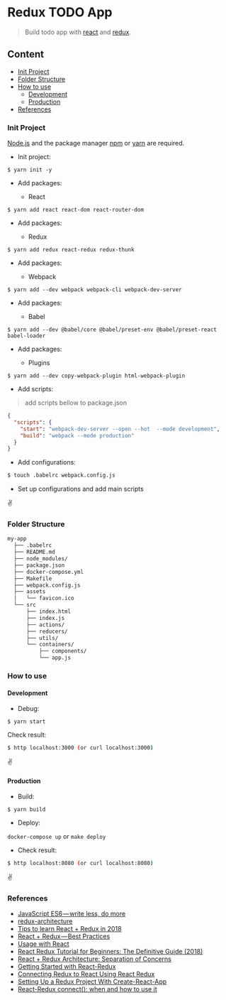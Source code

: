 # Redux TODO App

>Build todo app with [react](https://reactjs.org/) and [redux](https://redux.js.org/). 

## Content

- [Init Project](#init-project)
- [Folder Structure](#folder-structure)
- [How to use](#how-to-use)
  - [Development](#development)
  - [Production](#production)
- [References](#references)


### Init Project

[Node.js](https://nodejs.org) and the package manager [npm](https://www.npmjs.com/) or [yarn](https://yarnpkg.com/) are required.

- Init project:

```npm
$ yarn init -y
```

- Add packages: 

    - React
    
```npm
$ yarn add react react-dom react-router-dom
```


- Add packages: 

    - Redux
    
```npm
$ yarn add redux react-redux redux-thunk
```

- Add packages: 

    - Webpack
    
```npm
$ yarn add --dev webpack webpack-cli webpack-dev-server
```

- Add packages: 

    - Babel
    
```npm
$ yarn add --dev @babel/core @babel/preset-env @babel/preset-react babel-loader
```

- Add packages: 

    - Plugins
    
```npm
$ yarn add --dev copy-webpack-plugin html-webpack-plugin
```

- Add scripts:

>add scripts bellow to package.json
```json
{
  "scripts": {
    "start": "webpack-dev-server --open --hot  --mode development",
    "build": "webpack --mode production"
  }
}
``` 

- Add configurations:

```bash
$ touch .babelrc webpack.config.js
```

- Set up configurations and add main scripts

:v:
  
### Folder Structure

```bash
my-app
  ├── .babelrc
  ├── README.md
  ├── node_modules/
  ├── package.json
  ├── docker-compose.yml
  ├── Makefile
  ├── webpack.config.js
  ├── assets
  │   └── favicon.ico
  └── src
      ├── index.html
      ├── index.js
      ├── actions/
      ├── reducers/
      ├── utils/
      └── containers/
          ├── components/
          └── app.js
```

### How to use

#### Development

- Debug:

```npm
$ yarn start
```

Check result:
```bash
$ http localhost:3000 (or curl localhost:3000)
```

:v:

#### Production

- Build:

```npm
$ yarn build
```

- Deploy:

`docker-compose up` or `make deploy`

- Check result:
```bash
$ http localhost:8080 (or curl localhost:8080)
```

:v:

### References

- [JavaScript ES6 — write less, do more](https://medium.freecodecamp.org/write-less-do-more-with-javascript-es6-5fd4a8e50ee2)
- [redux-architecture](https://github.com/markerikson/react-redux-links/blob/master/redux-architecture.md)
- [Tips to learn React + Redux in 2018](https://www.robinwieruch.de/tips-to-learn-react-redux/)
- [React + Redux — Best Practices](https://medium.com/js-imaginea/best-practices-with-react-and-redux-application-1e94a6f214a0)
- [Usage with React](https://redux.js.org/basics/usagewithreact)
- [React Redux Tutorial for Beginners: The Definitive Guide (2018)](https://www.valentinog.com/blog/react-redux-tutorial-beginners/)
- [React + Redux Architecture: Separation of Concerns](https://medium.freecodecamp.org/react-redux-architecture-part-1-separation-of-concerns-812da3b08b46)
- [Getting Started with React-Redux](https://hackernoon.com/getting-started-with-react-redux-1baae4dcb99b)
- [Connecting Redux to React Using React Redux](https://alligator.io/react/react-redux/)
- [Setting Up a Redux Project With Create-React-App](https://medium.com/backticks-tildes/setting-up-a-redux-project-with-create-react-app-e363ab2329b8)
- [React-Redux connect(): when and how to use it](https://blog.logrocket.com/react-redux-connect-when-and-how-to-use-it-f2a1edab2013)

